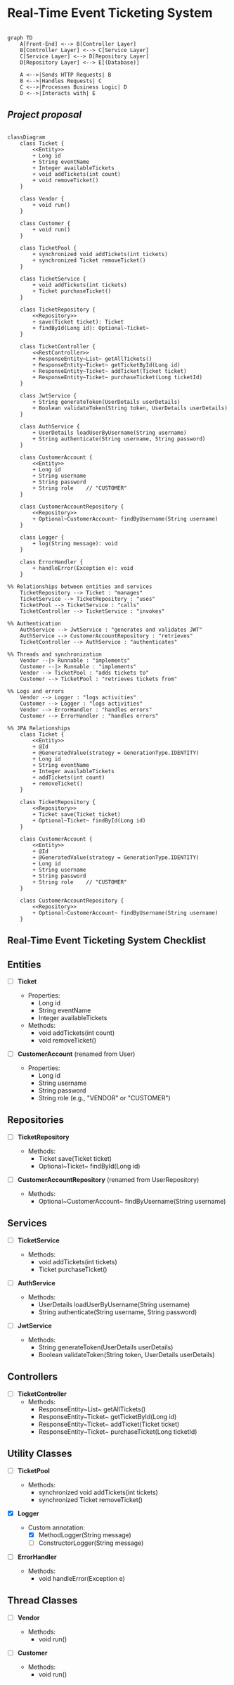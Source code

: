 # Real-Time Event Ticketing System


```mermaid

graph TD
    A[Front-End] <--> B[Controller Layer]
    B[Controller Layer] <--> C[Service Layer]
    C[Service Layer] <--> D[Repository Layer]
    D[Repository Layer] <--> E[(Database)]

    A <-->|Sends HTTP Requests| B
    B <-->|Handles Requests| C
    C <-->|Processes Business Logic| D
    D <-->|Interacts with| E

```


## *Project proposal*

```mermaid

classDiagram
    class Ticket {
        <<Entity>>
        + Long id
        + String eventName
        + Integer availableTickets
        + void addTickets(int count)
        + void removeTicket()
    }

    class Vendor {
        + void run()
    }

    class Customer {
        + void run()
    }

    class TicketPool {
        + synchronized void addTickets(int tickets)
        + synchronized Ticket removeTicket()
    }

    class TicketService {
        + void addTickets(int tickets)
        + Ticket purchaseTicket()
    }

    class TicketRepository {
        <<Repository>>
        + save(Ticket ticket): Ticket
        + findById(Long id): Optional~Ticket~
    }

    class TicketController {
        <<RestController>>
        + ResponseEntity~List~ getAllTickets()
        + ResponseEntity~Ticket~ getTicketById(Long id)
        + ResponseEntity~Ticket~ addTicket(Ticket ticket)
        + ResponseEntity~Ticket~ purchaseTicket(Long ticketId)
    }

    class JwtService {
        + String generateToken(UserDetails userDetails)
        + Boolean validateToken(String token, UserDetails userDetails)
    }

    class AuthService {
        + UserDetails loadUserByUsername(String username)
        + String authenticate(String username, String password)
    }

    class CustomerAccount {
        <<Entity>>
        + Long id
        + String username
        + String password
        + String role    // "CUSTOMER"
    }

    class CustomerAccountRepository {
        <<Repository>>
        + Optional~CustomerAccount~ findByUsername(String username)
    }

    class Logger {
        + log(String message): void
    }

    class ErrorHandler {
        + handleError(Exception e): void
    }

%% Relationships between entities and services
    TicketRepository --> Ticket : "manages"
    TicketService --> TicketRepository : "uses"
    TicketPool --> TicketService : "calls"
    TicketController --> TicketService : "invokes"

%% Authentication
    AuthService --> JwtService : "generates and validates JWT"
    AuthService --> CustomerAccountRepository : "retrieves"
    TicketController --> AuthService : "authenticates"

%% Threads and synchronization
    Vendor --|> Runnable : "implements"
    Customer --|> Runnable : "implements"
    Vendor --> TicketPool : "adds tickets to"
    Customer --> TicketPool : "retrieves tickets from"

%% Logs and errors
    Vendor --> Logger : "logs activities"
    Customer --> Logger : "logs activities"
    Vendor --> ErrorHandler : "handles errors"
    Customer --> ErrorHandler : "handles errors"

%% JPA Relationships
    class Ticket {
        <<Entity>>
        + @Id
        + @GeneratedValue(strategy = GenerationType.IDENTITY)
        + Long id
        + String eventName
        + Integer availableTickets
        + addTickets(int count)
        + removeTicket()
    }

    class TicketRepository {
        <<Repository>>
        + Ticket save(Ticket ticket)
        + Optional~Ticket~ findById(Long id)
    }

    class CustomerAccount {
        <<Entity>>
        + @Id
        + @GeneratedValue(strategy = GenerationType.IDENTITY)
        + Long id
        + String username
        + String password
        + String role    // "CUSTOMER"
    }

    class CustomerAccountRepository {
        <<Repository>>
        + Optional~CustomerAccount~ findByUsername(String username)
    }

```

## Real-Time Event Ticketing System Checklist

## Entities
- [ ] **Ticket**
    - Properties:
        - Long id
        - String eventName
        - Integer availableTickets
    - Methods:
        - void addTickets(int count)
        - void removeTicket()

- [ ] **CustomerAccount** (renamed from User)
    - Properties:
        - Long id
        - String username
        - String password
        - String role (e.g., "VENDOR" or "CUSTOMER")

## Repositories
- [ ] **TicketRepository**
    - Methods:
        - Ticket save(Ticket ticket)
        - Optional~Ticket~ findById(Long id)

- [ ] **CustomerAccountRepository** (renamed from UserRepository)
    - Methods:
        - Optional~CustomerAccount~ findByUsername(String username)

## Services
- [ ] **TicketService**
    - Methods:
        - void addTickets(int tickets)
        - Ticket purchaseTicket()

- [ ] **AuthService**
    - Methods:
        - UserDetails loadUserByUsername(String username)
        - String authenticate(String username, String password)

- [ ] **JwtService**
    - Methods:
        - String generateToken(UserDetails userDetails)
        - Boolean validateToken(String token, UserDetails userDetails)

## Controllers
- [ ] **TicketController**
    - Methods:
        - ResponseEntity~List~ getAllTickets()
        - ResponseEntity~Ticket~ getTicketById(Long id)
        - ResponseEntity~Ticket~ addTicket(Ticket ticket)
        - ResponseEntity~Ticket~ purchaseTicket(Long ticketId)

## Utility Classes
- [ ] **TicketPool**
    - Methods:
        - synchronized void addTickets(int tickets)
        - synchronized Ticket removeTicket()

- [x] **Logger**
    - Custom annotation:
        - [x] MethodLogger(String message)
        - [ ] ConstructorLogger(String message)

- [ ] **ErrorHandler**
    - Methods:
        - void handleError(Exception e)

## Thread Classes
- [ ] **Vendor**
    - Methods:
        - void run()

- [ ] **Customer**
    - Methods:
        - void run()
